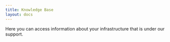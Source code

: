 ```yaml
---
title: Knowledge Base
layout: docs
---
```


Here you can access information about your infrastructure that is under our support.

